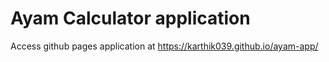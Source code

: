 # Ayam Calculator application

Access github pages application at https://karthik039.github.io/ayam-app/
